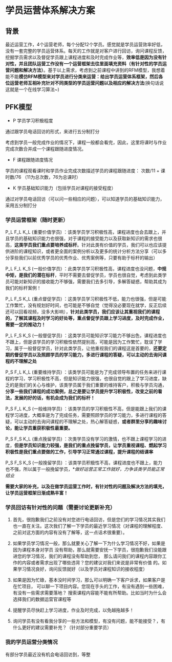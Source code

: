 # 学员运营体系解决方案

## 背景
最近运营工作，4个运营老师，每个分配12个学员。感觉就是学员运营效率好低，没有一套完整的学员运营体系。每天的工作就是对客户进行回访，询问课程反馈，挖掘学员需求以及督促学员跟上课程进度和及时完成作业等，**效率低是因为没有针对性，并且团队运营工作没有一个运营框架去往里面填充资料（有针对性的学员运营问题和解决方法）**。基于以上需求，考虑到之前课程中讲到的RFM模型，我想着能不能**模仿RFM模型来对学员进行分类来运营：给出学员运营体系框架，然后各位运营老师互相补充针对不同类型的学员运营问题以及相应的解决方法**(换句话说这就是一个在线学习算法~)

## PFK模型

- P 学员学习积极程度

通过跟学员电话回访的形式，来进行五分制打分

考虑到学员一般完成作业的情况下，课程一般都会看完，因此，这里将课时与作业完成次数合并成一个课程跟随进度情况。

- F 课程跟随进度情况

学员的课程观看课时和学员作业完成次数描述学员的课程跟随进度：  次数/11  + 课时数/76    （11为总次数，76为总课时）

- K 学员基础知识能力（包括学员对课程的接受程度）

通过对学员电话回访（可以问一些相应的问题），可以知道学员的基础知识能力，采用五分制打分

### 学员运营框架（随时更新）
P_L F_L K_L  (重要价值学员) ：该类学员学习积极性高，课程进度也会去跟上，并且学员的基础知识能力也很强，对于课程的接受能力以及获取新知识的需求也很高，**这类学员我们重点要培养成标杆**。针对此类有价值的学员，我们可以也应该提供进阶的课程知识，或者更全面的案例分析以及更多的统计分析方法分享（可以多分享些我们以前优秀学员的优秀作业、优秀案例等，只要有助于标杆的输出）

P_L F_L K_S  (一般价值学员) ：此类学员学习积极性高，课程进度也没问题，**中规中矩，是我们的潜在标杆**，平时不需要去督促学员，学员也很自觉，考虑到此类学员可能对新知识的接收能力不够强，需要我们去多引导，多解答疑惑，帮助其成为我们的标杆案例！

P_L F_S K_L  (重点督促学员) ：这类学员学习积极性不低，能力也很强，但是可能工作繁忙，没有规划好时间，也可能是不够自觉（觉得没必要现在就学，反正后续还可以回看视频，没多大影响），**针对此类学员，我们应该让其重视我们的课程的，了解其课程及时学习的好处等，重点督促学员跟上学习进度，及时完成作业，需要一定的推动力！**

P_L F_S K_S  (一般督促学员) ：这类学员可能知识学习能力不够出色，课程进度也不跟上，但是该学员的学习积极性依然提别高，可能是因为工作繁忙，耽误了学习，属于一般督促学员，针对此类学员，让他重视我们的课程这是首要的，**还要定期的督促学员以及照顾学员的学习能力，多进行课程的答疑，可以主动的去询问课程的不理解之处**

P_S F_L K_L  (重要维持学员) ：该类学员可能是为了完成领导布置的任务来进行课程的学习，学习积极性不高，但是知识能力很强，也很自觉的跟上了学习进度，缺乏的是我们的关心与维护，该类学员属于我们重要的维持客户，积极与学员沟通，**分享一些我们课程的成功案例，总之是要让学员提升学习积极性，改变之前的看法，发展的好的话，有机会成为我们的标杆！**

P_S F_L K_S  (一般维持学员) ：该类学员的学习积极性不高，但是能跟上我们的课程学习进度，大概率是为了完成任务，需要照顾学员的学习能力，多进行课程的答疑，可以主动的去询问课程的不理解之处，热心解答疑惑，**或者群里分享的趣味讨论，能让学员重获积极性最重要。**

P_S F_S K_L  (重点挽留学员) ：次类学员没有学习的激情，也不跟上课程学习的进度，**但是学员知识能力较强，是我们的重点挽留学员，让学员重视课程、燃起学习积极性是我们重点要做的工作，引导学习正常通过课程，提升课程的结课率**

P_S F_S K_S  (一般挽留学员) ：该类学员积极性不高，课程进度也不跟上，能力也不强，所以属于一般挽留学员，**做好运营正常工作就好，力争该类学员能正常结业*

**需要大家的补充，以及在做学员运营工作时，有针对性的问题及解决方法的填充，让学员运营框架日渐成熟丰富！**

### 学员回访有针对性的问题（需要讨论更新补充）
1. 首先，很抱歉我们之前没有对您进行电话回访，但是您们的学习情况其实我们也一直在关注。这次我们了解一下学员的最近学习情况（对课程的理解程度、之前对这方面的内容有没有了解等，这一点话术很重要）。

2. 如果学员学习情况一般，那么就要关心了解一下为什么学习情况不好，如果是因为课程本身对学员
没有帮助，那么就需要安抚一下学员，很抱歉我们没能跟进您的学习情况，我们的课程没有帮助到您，
那么请问我们的课程内容跟你工作的内容或者需求出现了哪些违背？您的建议对我们来说是非常有价值
的。如果学习情况良好，询问反馈就好（以及学员对课程知识的接收程度）

3. 如果是因为忙碌，基本没时间学习，那么可以明确一下客户诉求，如果客户是在忙项目，
可以聊一下项目内容。您现在手头的工作，有没有遇到一些困难，有没有一些需求需要落地？
搜索课程内容能不能有所帮助。比如当时为什么会选择我们的数据运营官课程等

4. 提醒学员尽快赶上学习进度，作业及时完成，以免越拖越多！

5. 询问学员有没有看我分享的一些方法和模型，有没有问题，能不能接受？，有什么更好的建议需要补充？（针对部分重要学员）

### 我的学员运营分类情况

有部分学员最近没有机会电话回访到，等整


